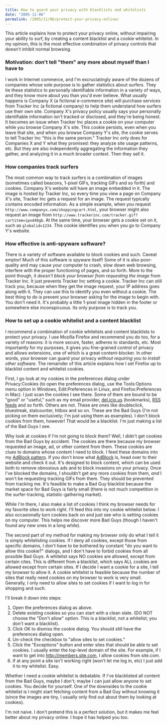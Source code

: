 ```yaml
---
title: How to guard your privacy with blacklists and whitelists
date: "2005-11-06"
permalink: /2005/11/06/protect-your-privacy-online/
---
```

This article explains how to protect your privacy online, without impairing your ability to surf, by creating a content blacklist and a cookie whitelist. In my opinion, this is the most effective combination of privacy controls that doesn't inhibit normal browsing.

### Motivation: don't tell "them" any more about myself than I have to

I work in Internet commerce, and I'm excruciatingly aware of the dozens of companies whose sole purpose is to gather statistics about surfers. They tie these statistics to personally identifiable information in a variety of ways, and they know more about you than you'd ever believe. What usually happens is Company X (a fictional e-commerce site) will purchase services from Tracker Inc (a fictional company) to help them understand how surfers use their own site. Company X's privacy policy usually says your personally identifiable information isn't tracked or disclosed, and they're being honest. It becomes an issue when Tracker Inc places a cookie on your computer while you browse Company X's site. This cookie persists, even when you leave that site, and when you browse Company Y's site, the cookie serves to tell Tracker Inc "this is the same person." Tracker Inc only does for Companies X and Y what they promised: they analyze site usage patterns, etc. But they are also independently aggregating the information they gather, and analyzing it in a much broader context. Then they sell it.

### How companies track surfers

The most common way to track surfers is a combination of images (sometimes called beacons, 1-pixel GIFs, tracking GIFs and so forth) and cookies. Company X's website will have an image embedded in it. The image is hosted by Tracker Inc, so every time you view a page on Company X's site, Tracker Inc gets a request for an image. The request typically contains encoded information. As a simple example, when you request `http://www.companyx.com/shoppingcart.html`, your browser might also request an image from `http://www.trackerinc.com/tracker.gif?cartitem=ipod40gb`. At the same time, your browser gets a cookie set on it, such as `globalid=1234`. This cookie identifies you when you go to Company Y's website.

### How effective is anti-spyware software?

There is a variety of software available to block cookies and such. Caveat emptor! Much of this software is spyware itself! Some of it is also poor-quality and may cause your computer to crash, slow down web browsing, interfere with the proper functioning of pages, and so forth. More to the point though, it *doesn't block your browser from requesting the image* from Tracker Inc. It just prevents Tracker Inc setting a cookie. Tracker Inc can still track you, because when they get the image request, your IP address goes along with it. They can use this to identify you even without a cookie. The best thing to do is prevent your browser asking for the image to begin with. You don't need it. It's probably a little 1-pixel image hidden in the footer or somewhere else inconspicuous. Its only purpose is to track you.

### How to set up a cookie whitelist and a content blacklist

I recommend a combination of cookie whitelists and content blacklists to protect your privacy. I use Mozilla Firefox and recommend you do too, for a variety of reasons: it is more secure, faster, adheres to standards, etc. Most importantly for my purposes, it gives you fine-grained control of privacy and allows extensions, one of which is a great content-blocker. In other words, your browser can guard your privacy *without requiring you to install other software*. The remainder of this article explains how I set Firefox up to blacklist content and whitelist cookies.

First, I go look at my cookies in the preferences dialog under Privacy:Cookies (to open the preferences dialog, use the Tools:Options menu option in Windows, Edit:Preferences in Linux, and Firefox:Preferences in Mac). I just scan the cookies I see there. Some of them are bound to be "good" or "useful," such as my email provider, [del.icio.us][1] (bookmarks), [RSS feeds][2] and so forth. Others are not. These are ones like doubleclick, bluestreak, statcounter, hitbox and so on. These are the Bad Guys (I'm not picking on them exclusively; I'm just using them as examples). I don't block cookies from them, however! That would be a blacklist. I'm just making a list of the Bad Guys I see.

Why look at cookies if I'm not going to block them? Well, I didn't get cookies from the Bad Guys by accident. The cookies are there because my browser requested an image, ad, or other content from them. These cookies are clues to domains whose content I need to block. I feed these domains into my [AdBlock pattern][3]. If you don't know what [AdBlock][4] is, head over to their website and check it out. It's designed to block content, which can be used both to remove obnoxious ads and to block invasions on your privacy. Once I've blocked the domains, I shouldn't get any more cookies from them, *and* I won't be requesting tracking GIFs from them. They should be prevented from tracking me. It's feasible to make a Bad Guy blacklist because the market space for Bad Guys is fairly small (there is not much competition in the surfer-tracking, statistic-gathering market).

While I'm there, I also make a list of cookies I think my browser needs for my favorite sites to work right. I'll feed this into my cookie whitelist below. I also occasionally turn cookies back on and just see who is setting cookies on my computer. This helps me discover more Bad Guys (though I haven't found any new ones in a long while).

The second part of my method for making my browser only do what I tell it is simply whitelisting cookies. If I deny all cookies, except those from specific domains, I don't have to be bothered by constant "do you want to allow this cookie?" dialogs, and I don't have to forbid cookies from all possible Bad Guys. A whitelist says NO cookies are allowed, except from certain cites. This is different from a blacklist, which says ALL cookies are allowed except from certain sites. If I decide I want a cookie for a site, I tell my browser to allow it. A cookie whitelist is feasible because the number of sites that really need cookies on my browser to work is very small. Generally, I only need to allow sites to set cookies if I want to log in for shopping and such.

I'll break it down into steps:

1.  Open the preferences dialog as above.
2.  Delete existing cookies so you can start with a clean slate. (DO NOT choose the "Don't allow" option. This is a blacklist, not a whitelist; you don't want a blacklist).
3.  Click OK to dismiss the cookie dialog. You should still have the preferences dialog open.
4.  Un-check the checkbox to "allow sites to set cookies."
5.  Click the "Exceptions" button and enter sites that should be able to set cookies. I usually enter the top-level domain of the site. For example, if I want to get into http://members.site.com, I allow cookies from site.com.
6.  If at any point a site isn't working right (won't let me log in, etc) I just add it to my whitelist. Easy.

Whether I need a cookie whitelist is debatable. If I've blacklisted all content from the Bad Guys, maybe I don't; maybe I can just allow anyone to set cookies. You decide for yourself. One of the downsides to the cookie whitelist is I might start fetching content from a Bad Guy without knowing it (since the images are tiny, I usually only find out about them by looking at cookies).

I'm not naive. I don't pretend this is a perfect solution, but it makes me feel better about my privacy online. I hope it has helped you too.

 [1]: http://del.icio.us
 [2]: http://bloglines.com
 [3]: /blog/2005/10/26/adblock-patterns/
 [4]: http://adblock.mozdev.org/
